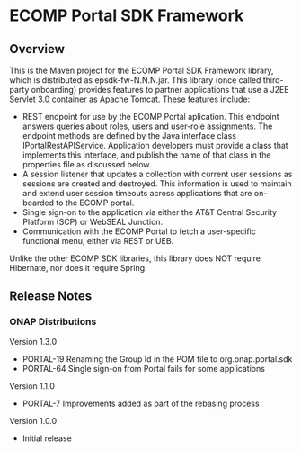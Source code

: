 # ECOMP Portal SDK Framework

## Overview

This is the Maven project for the ECOMP Portal SDK Framework library,
which is distributed as epsdk-fw-N.N.N.jar.  This library 
(once called third-party onboarding) provides features to 
partner applications that use a J2EE Servlet 3.0 container
as Apache Tomcat.  These features include:
- REST endpoint for use by the ECOMP Portal aplication. This endpoint 
  answers queries about roles, users and user-role assignments. 
  The endpoint methods are defined by the Java interface class 
  IPortalRestAPIService. Application developers must provide a 
  class that implements this interface, and publish the name of 
  that class in the properties file as discussed below.
- A session listener that updates a collection with current user sessions 
  as sessions are created and destroyed. This information is used to maintain 
  and extend user session timeouts across applications that are on-boarded to 
  the ECOMP portal.
- Single sign-on to the application via either the AT&T Central Security Platform (SCP) 
  or WebSEAL Junction.
- Communication with the ECOMP Portal to fetch a user-specific functional menu, either
  via REST or UEB.
  
Unlike the other ECOMP SDK libraries, this library does NOT require Hibernate, 
nor does it require Spring.

## Release Notes

### ONAP Distributions

Version 1.3.0
- PORTAL-19 Renaming the Group Id in the POM file to org.onap.portal.sdk
- PORTAL-64 Single sign-on from Portal fails for some applications

Version 1.1.0
- PORTAL-7 Improvements added as part of the rebasing process
 
Version 1.0.0
- Initial release

